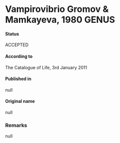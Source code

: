 # Vampirovibrio Gromov & Mamkayeva, 1980 GENUS

#### Status
ACCEPTED

#### According to
The Catalogue of Life, 3rd January 2011

#### Published in
null

#### Original name
null

### Remarks
null
